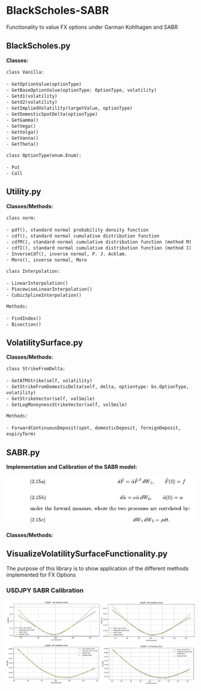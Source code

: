 # BlackScholes-SABR
Functionality to value FX options under Garman Kohlhagen and SABR


## BlackScholes.py
**Classes:**
```
class Vanilla:

- GetOptionValue(optionType)
- GetBaseOptionValue(optionType: OptionType, volatility)
- Getd1(volatility)
- Getd2(volatility)
- GetImpliedVolatility(targetValue, optionType)
- GetDomesticSpotDelta(optionType)
- GetGamma()
- GetVega()
- GetVolga()
- GetVanna()
- GetTheta()
```

```
class OptionType(enum.Enum):

- Put
- Call
```
## Utility.py
**Classes/Methods:**


```
class norm:

- pdf(), standard normal probability density function
- cdf(), standard normal cumulative distribution function
- cdfM(), standard normal cumulative distribution function (method M)
- cdfI(), standard normal cumulative distribution function (method I)
- InverseCdf(), inverse normal, P. J. Acklam.
- Moro(), inverse normal, Moro
```

```
class Interpolation:

- LinearInterpolation()
- PiecewiseLinearInterpolation()
- CubicSplineInterpolation()
```

```
Methods:

- FindIndex()
- Bisection()
```

## VolatilitySurface.py
**Classes/Methods:**

```
class StrikeFromDelta:

- GetATMStrike(self, volatility)
- GetStrikeFromDomesticDelta(self, delta, optiontype: bs.OptionType, volatility)
- GetStrikeVector(self, volSmile)
- GetLogMoneynessStrikeVector(self, volSmile)
```

```
Methods:

- ForwardContinuousDeposit(spot, domesticDeposit, foreignDeposit, expiryTerm)
```

## SABR.py
**Implementation and Calibration of the SABR model:**

 ![Smile](https://github.com/henrik-lauritsen-ch/Pictures/blob/main/sabr2_equations.png)

**Classes/Methods:**

## VisualizeVolatilitySurfaceFunctionality.py
The purpose of this library is to show application of the different methods implemented for FX Options

### USDJPY SABR Calibration
![Smile](https://github.com/henrik-lauritsen-ch/Pictures/blob/main/sabr_USDJPY.png)
 
